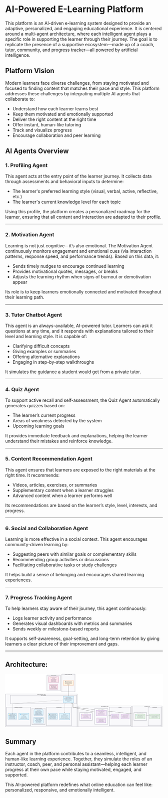 # AI-Powered E-Learning Platform

This platform is an AI-driven e-learning system designed to provide an adaptive, personalized, and engaging educational experience. It is centered around a multi-agent architecture, where each intelligent agent plays a specific role in supporting the learner through their journey. The goal is to replicate the presence of a supportive ecosystem—made up of a coach, tutor, community, and progress tracker—all powered by artificial intelligence.

## Platform Vision

Modern learners face diverse challenges, from staying motivated and focused to finding content that matches their pace and style. This platform addresses these challenges by integrating multiple AI agents that collaborate to:

- Understand how each learner learns best
- Keep them motivated and emotionally supported
- Deliver the right content at the right time
- Offer instant, human-like tutoring
- Track and visualize progress
- Encourage collaboration and peer learning

## AI Agents Overview

### 1. Profiling Agent

This agent acts at the entry point of the learner journey. It collects data through assessments and behavioral inputs to determine:

- The learner's preferred learning style (visual, verbal, active, reflective, etc.)
- The learner's current knowledge level for each topic

Using this profile, the platform creates a personalized roadmap for the learner, ensuring that all content and interaction are adapted to their profile.

---

### 2. Motivation Agent

Learning is not just cognitive—it’s also emotional. The Motivation Agent continuously monitors engagement and emotional cues (via interaction patterns, response speed, and performance trends). Based on this data, it:

- Sends timely nudges to encourage continued learning
- Provides motivational quotes, messages, or breaks
- Adjusts the learning rhythm when signs of burnout or demotivation appear

Its role is to keep learners emotionally connected and motivated throughout their learning path.

---

### 3. Tutor Chatbot Agent

This agent is an always-available, AI-powered tutor. Learners can ask it questions at any time, and it responds with explanations tailored to their level and learning style. It is capable of:

- Clarifying difficult concepts
- Giving examples or summaries
- Offering alternative explanations
- Engaging in step-by-step walkthroughs

It simulates the guidance a student would get from a private tutor.

---

### 4. Quiz Agent

To support active recall and self-assessment, the Quiz Agent automatically generates quizzes based on:

- The learner’s current progress
- Areas of weakness detected by the system
- Upcoming learning goals

It provides immediate feedback and explanations, helping the learner understand their mistakes and reinforce knowledge.

---

### 5. Content Recommendation Agent

This agent ensures that learners are exposed to the right materials at the right time. It recommends:

- Videos, articles, exercises, or summaries
- Supplementary content when a learner struggles
- Advanced content when a learner performs well

Its recommendations are based on the learner’s style, level, interests, and progress.

---

### 6. Social and Collaboration Agent

Learning is more effective in a social context. This agent encourages community-driven learning by:

- Suggesting peers with similar goals or complementary skills
- Recommending group activities or discussions
- Facilitating collaborative tasks or study challenges

It helps build a sense of belonging and encourages shared learning experiences.

---

### 7. Progress Tracking Agent

To help learners stay aware of their journey, this agent continuously:

- Logs learner activity and performance
- Generates visual dashboards with metrics and summaries
- Sends weekly or milestone-based reports

It supports self-awareness, goal-setting, and long-term retention by giving learners a clear picture of their improvement and gaps.

---
## Architecture:
![Platform Overview](Architecture_globale.png)

## Summary

Each agent in the platform contributes to a seamless, intelligent, and human-like learning experience. Together, they simulate the roles of an instructor, coach, peer, and personal assistant—helping each learner progress at their own pace while staying motivated, engaged, and supported.

This AI-powered platform redefines what online education can feel like: personalized, responsive, and emotionally intelligent.


